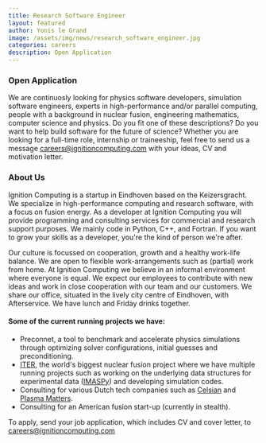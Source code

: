 ```yaml
---
title: Research Software Engineer
layout: featured
author: Yonis le Grand  
image: /assets/img/news/research_software_engineer.jpg
categories: careers
description: Open Application
---
```


### Open Application

We are continuosly looking for physics software developers, simulation software engineers, experts in high-performance and/or parallel computing, people with a background in nuclear fusion, engineering mathematics, computer science and physics. Do you fit one of these descriptions? Do you want to help build software for the future of science? Whether you are looking for a full-time role, internship or traineeship, feel free to
send us a message <careers@ignitioncomputing.com> with your ideas, CV and motivation letter.

### About Us

Ignition Computing is a startup in Eindhoven based on the Keizersgracht. We specialize in high-performance computing and research software, with a focus on fusion energy. As a developer at Ignition Computing you will provide programming and consulting services for commercial and research support purposes. We mainly code in Python, C++, and Fortran. If you want to grow your skills as a developer, you're the kind of person we're after.

Our culture is focussed on cooperation, growth and a healthy work-life balance. We are open to flexible work-arrangements such as (partial) work from home. At Ignition Computing we believe in an informal environment where everyone is equal. We expect our employees to contribute with new ideas and work in close cooperation with our team and our customers. We share our office, situated in the lively city centre of Eindhoven, with Afterservice. We have lunch and Friday drinks together.

#### Some of the current running projects we have:

- Preconnet, a tool to benchmark and accelerate physics simulations through optimizing solver configurations, initial guesses and preconditioning.
- [ITER](https://iter.org), the world's biggest nuclear fusion project where we have multiple running projects such as working on the underlying data structures for experimental data ([IMASPy](https://pypi.org/project/imaspy/)) and developing simulation codes.
- Consulting for various Dutch tech companies such as [Celsian](https://www.celsian.nl/) and [Plasma Matters](https://plasimo.phys.tue.nl/index.php).
- Consulting for an American fusion start-up (currently in stealth).

To apply, send your job application, which includes CV and cover letter, to <careers@ignitioncomputing.com>
